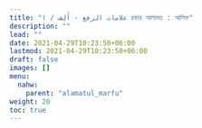 ```yaml
---
title: "علامات الرفع - أَلِف / ا রফার আলামত : আলিফ"
description: ""
lead: ""
date: 2021-04-29T10:23:50+06:00
lastmod: 2021-04-29T10:23:50+06:00
draft: false
images: []
menu: 
  nahw:
    parent: "alamatul_marfu"
weight: 20
toc: true
---
```



